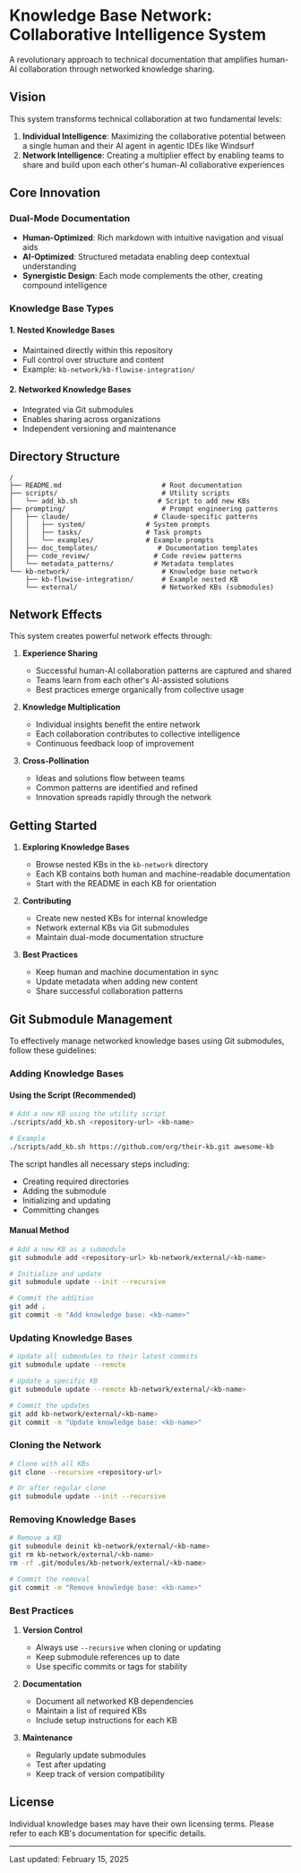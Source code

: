# Knowledge Base Network: Collaborative Intelligence System

A revolutionary approach to technical documentation that amplifies human-AI collaboration through networked knowledge sharing.

## Vision

This system transforms technical collaboration at two fundamental levels:

1. **Individual Intelligence**: Maximizing the collaborative potential between a single human and their AI agent in agentic IDEs like Windsurf
2. **Network Intelligence**: Creating a multiplier effect by enabling teams to share and build upon each other's human-AI collaborative experiences

## Core Innovation

### Dual-Mode Documentation
- **Human-Optimized**: Rich markdown with intuitive navigation and visual aids
- **AI-Optimized**: Structured metadata enabling deep contextual understanding
- **Synergistic Design**: Each mode complements the other, creating compound intelligence

### Knowledge Base Types

#### 1. Nested Knowledge Bases
- Maintained directly within this repository
- Full control over structure and content
- Example: `kb-network/kb-flowise-integration/`

#### 2. Networked Knowledge Bases
- Integrated via Git submodules
- Enables sharing across organizations
- Independent versioning and maintenance

## Directory Structure
```
/
├── README.md                         # Root documentation
├── scripts/                          # Utility scripts
│   └── add_kb.sh                    # Script to add new KBs
├── prompting/                        # Prompt engineering patterns
│   ├── claude/                     # Claude-specific patterns
│   │   ├── system/               # System prompts
│   │   ├── tasks/                # Task prompts
│   │   └── examples/             # Example prompts
│   ├── doc_templates/               # Documentation templates
│   ├── code_review/                # Code review patterns
│   └── metadata_patterns/          # Metadata templates
└── kb-network/                       # Knowledge base network
    ├── kb-flowise-integration/       # Example nested KB
    └── external/                     # Networked KBs (submodules)
```

## Network Effects

This system creates powerful network effects through:

1. **Experience Sharing**
   - Successful human-AI collaboration patterns are captured and shared
   - Teams learn from each other's AI-assisted solutions
   - Best practices emerge organically from collective usage

2. **Knowledge Multiplication**
   - Individual insights benefit the entire network
   - Each collaboration contributes to collective intelligence
   - Continuous feedback loop of improvement

3. **Cross-Pollination**
   - Ideas and solutions flow between teams
   - Common patterns are identified and refined
   - Innovation spreads rapidly through the network

## Getting Started

1. **Exploring Knowledge Bases**
   - Browse nested KBs in the `kb-network` directory
   - Each KB contains both human and machine-readable documentation
   - Start with the README in each KB for orientation

2. **Contributing**
   - Create new nested KBs for internal knowledge
   - Network external KBs via Git submodules
   - Maintain dual-mode documentation structure

3. **Best Practices**
   - Keep human and machine documentation in sync
   - Update metadata when adding new content
   - Share successful collaboration patterns

## Git Submodule Management

To effectively manage networked knowledge bases using Git submodules, follow these guidelines:

### Adding Knowledge Bases

#### Using the Script (Recommended)
```bash
# Add a new KB using the utility script
./scripts/add_kb.sh <repository-url> <kb-name>

# Example
./scripts/add_kb.sh https://github.com/org/their-kb.git awesome-kb
```
The script handles all necessary steps including:
- Creating required directories
- Adding the submodule
- Initializing and updating
- Committing changes

#### Manual Method
```bash
# Add a new KB as a submodule
git submodule add <repository-url> kb-network/external/<kb-name>

# Initialize and update
git submodule update --init --recursive

# Commit the addition
git add .
git commit -m "Add knowledge base: <kb-name>"
```

### Updating Knowledge Bases
```bash
# Update all submodules to their latest commits
git submodule update --remote

# Update a specific KB
git submodule update --remote kb-network/external/<kb-name>

# Commit the updates
git add kb-network/external/<kb-name>
git commit -m "Update knowledge base: <kb-name>"
```

### Cloning the Network
```bash
# Clone with all KBs
git clone --recursive <repository-url>

# Or after regular clone
git submodule update --init --recursive
```

### Removing Knowledge Bases
```bash
# Remove a KB
git submodule deinit kb-network/external/<kb-name>
git rm kb-network/external/<kb-name>
rm -rf .git/modules/kb-network/external/<kb-name>

# Commit the removal
git commit -m "Remove knowledge base: <kb-name>"
```

### Best Practices
1. **Version Control**
   - Always use `--recursive` when cloning or updating
   - Keep submodule references up to date
   - Use specific commits or tags for stability

2. **Documentation**
   - Document all networked KB dependencies
   - Maintain a list of required KBs
   - Include setup instructions for each KB

3. **Maintenance**
   - Regularly update submodules
   - Test after updating
   - Keep track of version compatibility

## License

Individual knowledge bases may have their own licensing terms. Please refer to each KB's documentation for specific details.

---
Last updated: February 15, 2025
